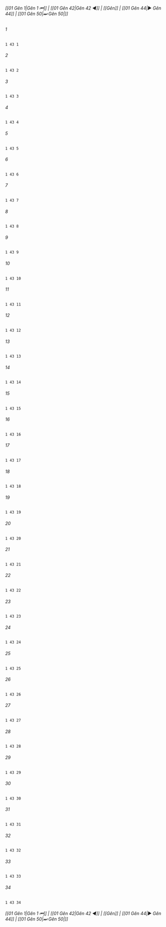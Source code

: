 
###### [[01 Gên 1|Gên 1 ⏮]] | [[01 Gên 42|Gên 42 ◀]] | [[Gên]] | [[01 Gên 44|▶ Gên 44]] | [[01 Gên 50|⏭ Gên 50|]]

###### 1
``` verse
1 43 1 
```
###### 2
``` verse
1 43 2 
```
###### 3
``` verse
1 43 3 
```
###### 4
``` verse
1 43 4 
```
###### 5
``` verse
1 43 5 
```
###### 6
``` verse
1 43 6 
```
###### 7
``` verse
1 43 7 
```
###### 8
``` verse
1 43 8 
```
###### 9
``` verse
1 43 9 
```
###### 10
``` verse
1 43 10 
```
###### 11
``` verse
1 43 11 
```
###### 12
``` verse
1 43 12 
```
###### 13
``` verse
1 43 13 
```
###### 14
``` verse
1 43 14 
```
###### 15
``` verse
1 43 15 
```
###### 16
``` verse
1 43 16 
```
###### 17
``` verse
1 43 17 
```
###### 18
``` verse
1 43 18 
```
###### 19
``` verse
1 43 19 
```
###### 20
``` verse
1 43 20 
```
###### 21
``` verse
1 43 21 
```
###### 22
``` verse
1 43 22 
```
###### 23
``` verse
1 43 23 
```
###### 24
``` verse
1 43 24 
```
###### 25
``` verse
1 43 25 
```
###### 26
``` verse
1 43 26 
```
###### 27
``` verse
1 43 27 
```
###### 28
``` verse
1 43 28 
```
###### 29
``` verse
1 43 29 
```
###### 30
``` verse
1 43 30 
```
###### 31
``` verse
1 43 31 
```
###### 32
``` verse
1 43 32 
```
###### 33
``` verse
1 43 33 
```
###### 34
``` verse
1 43 34 
```

###### [[01 Gên 1|Gên 1 ⏮]] | [[01 Gên 42|Gên 42 ◀]] | [[Gên]] | [[01 Gên 44|▶ Gên 44]] | [[01 Gên 50|⏭ Gên 50|]]

